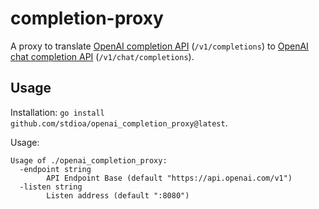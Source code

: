 # completion-proxy
A proxy to translate [OpenAI completion API](https://platform.openai.com/docs/api-reference/completions) (`/v1/completions`) to [OpenAI chat completion API](https://platform.openai.com/docs/api-reference/chat) (`/v1/chat/completions`).

## Usage
Installation: `go install github.com/stdioa/openai_completion_proxy@latest`.

Usage:
```
Usage of ./openai_completion_proxy:
  -endpoint string
        API Endpoint Base (default "https://api.openai.com/v1")
  -listen string
        Listen address (default ":8080")
```
